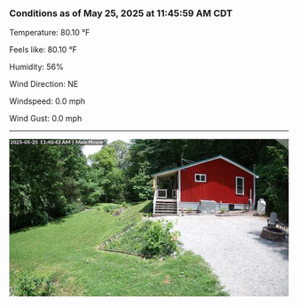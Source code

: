 ### Conditions as of May 25, 2025 at 11:45:59 AM CDT 

Temperature: 80.10 &deg;F

Feels like: 80.10 &deg;F

Humidity: 56%

Wind Direction: NE

Windspeed: 0.0 mph

Wind Gust: 0.0 mph

---

<img src="./images/latest.jpeg"/>

